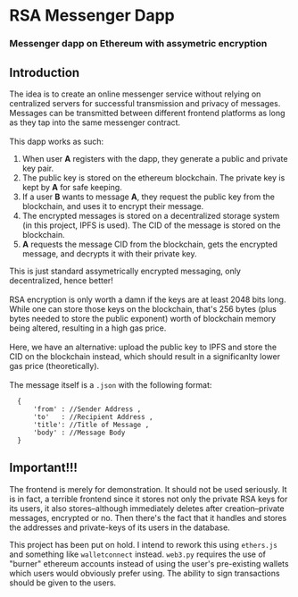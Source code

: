 # RSA Messenger Dapp
### Messenger dapp on Ethereum with assymetric encryption

## Introduction
  The idea is to create an online messenger service without relying on centralized servers for successful transmission and privacy of messages. Messages can be transmitted between different frontend platforms as long as they tap into the same messenger contract.<br><br>
  This dapp works as such:
1. When user <b>A</b> registers with the dapp, they generate a public and private key pair.
2. The public key is stored on the ethereum blockchain. The private key is kept by <b>A</b> for safe keeping.
3. If a user <b>B</b> wants to message <b>A</b>, they request the public key from the blockchain, and uses it to encrypt their message.
4. The encrypted messages is stored on a decentralized storage system (in this project, IPFS is used). The CID of the message is stored on the blockchain.
5. <b>A</b> requests the message CID from the blockchain, gets the encrypted message, and decrypts it with their private key.
  
  This is just standard assymetrically encrypted messaging, only decentralized, hence better!
  <br><br>
  RSA encryption is only worth a damn if the keys are at least 2048 bits long. While one can store those keys on the blockchain, that's 256 bytes (plus bytes needed to store the public exponent) worth of blockchain memory being altered, resulting in a high gas price.
  <br><br>
  Here, we have an alternative: upload the public key to IPFS and store the CID on the blockchain instead, which should result in a significanlty lower gas price (theoretically).
  <br><br>
  The message itself is a `.json` with the following format:
  ```
    {
        'from' : //Sender Address ,
        'to'   : //Recipient Address ,
        'title': //Title of Message ,
        'body' : //Message Body
    }
  ```

## Important!!!
  The frontend is merely for demonstration. It should not be used seriously. It is in fact, a terrible frontend since it stores not only the private RSA keys for its users, it also stores&ndash;although immediately deletes after creation&ndash;private messages, encrypted or no. Then there's the fact that it handles and stores the addresses and private-keys of its users in the database.
  
  This project has been put on hold. I intend to rework this using `ethers.js` and something like `walletconnect` instead. `web3.py` requires the use of "burner" ethereum accounts instead of using the user's pre-existing wallets which users would obviously prefer using. The ability to sign transactions should be given to the users.
